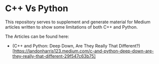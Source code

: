# C++ Vs Python
This repository serves to supplement and generate material for
Medium articles written to show some limitations of both C++ and
Python. 

The Articles can be found here:
- (C++ and Python: Deep Down, Are They Really That Different?)[https://landonharris123.medium.com/c-and-python-deep-down-are-they-really-that-different-29f547c63b75]
